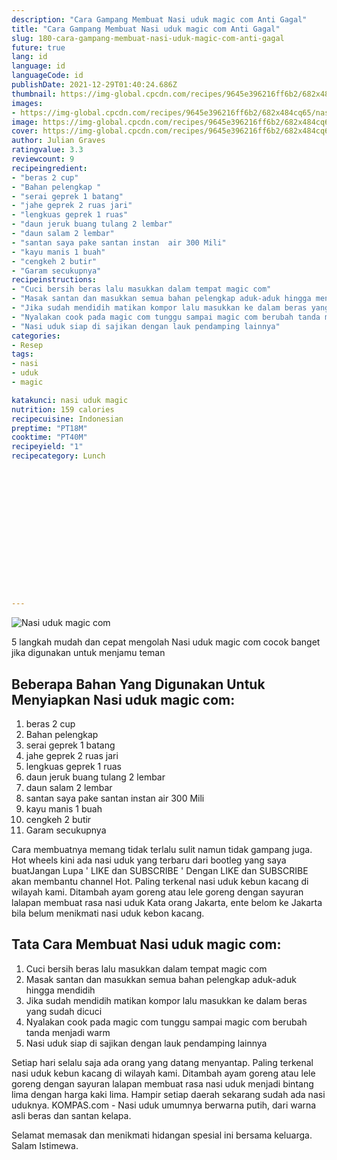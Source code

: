 ```yaml
---
description: "Cara Gampang Membuat Nasi uduk magic com Anti Gagal"
title: "Cara Gampang Membuat Nasi uduk magic com Anti Gagal"
slug: 180-cara-gampang-membuat-nasi-uduk-magic-com-anti-gagal
future: true
lang: id
language: id
languageCode: id
publishDate: 2021-12-29T01:40:24.686Z 
thumbnail: https://img-global.cpcdn.com/recipes/9645e396216ff6b2/682x484cq65/nasi-uduk-magic-com-foto-resep-utama.webp
images:
- https://img-global.cpcdn.com/recipes/9645e396216ff6b2/682x484cq65/nasi-uduk-magic-com-foto-resep-utama.webp
image: https://img-global.cpcdn.com/recipes/9645e396216ff6b2/682x484cq65/nasi-uduk-magic-com-foto-resep-utama.webp
cover: https://img-global.cpcdn.com/recipes/9645e396216ff6b2/682x484cq65/nasi-uduk-magic-com-foto-resep-utama.webp
author: Julian Graves
ratingvalue: 3.3
reviewcount: 9
recipeingredient:
- "beras 2 cup"
- "Bahan pelengkap "
- "serai geprek 1 batang"
- "jahe geprek 2 ruas jari"
- "lengkuas geprek 1 ruas"
- "daun jeruk buang tulang 2 lembar"
- "daun salam 2 lembar"
- "santan saya pake santan instan  air 300 Mili"
- "kayu manis 1 buah"
- "cengkeh 2 butir"
- "Garam secukupnya"
recipeinstructions:
- "Cuci bersih beras lalu masukkan dalam tempat magic com"
- "Masak santan dan masukkan semua bahan pelengkap aduk-aduk hingga mendidih"
- "Jika sudah mendidih matikan kompor lalu masukkan ke dalam beras yang sudah dicuci"
- "Nyalakan cook pada magic com tunggu sampai magic com berubah tanda menjadi warm"
- "Nasi uduk siap di sajikan dengan lauk pendamping lainnya"
categories:
- Resep
tags:
- nasi
- uduk
- magic

katakunci: nasi uduk magic 
nutrition: 159 calories
recipecuisine: Indonesian
preptime: "PT18M"
cooktime: "PT40M"
recipeyield: "1"
recipecategory: Lunch


     
    
    
    
    
    
    
    
    
    
    
      
    
---
```



![Nasi uduk magic com](https://img-global.cpcdn.com/recipes/9645e396216ff6b2/682x484cq65/nasi-uduk-magic-com-foto-resep-utama.webp)

5 langkah mudah dan cepat mengolah  Nasi uduk magic com cocok banget jika digunakan untuk menjamu teman

<!--inarticleads1-->

## Beberapa Bahan Yang Digunakan Untuk Menyiapkan Nasi uduk magic com:

1. beras 2 cup
1. Bahan pelengkap 
1. serai geprek 1 batang
1. jahe geprek 2 ruas jari
1. lengkuas geprek 1 ruas
1. daun jeruk buang tulang 2 lembar
1. daun salam 2 lembar
1. santan saya pake santan instan  air 300 Mili
1. kayu manis 1 buah
1. cengkeh 2 butir
1. Garam secukupnya

Cara membuatnya memang tidak terlalu sulit namun tidak gampang juga. Hot wheels kini ada nasi uduk yang terbaru dari bootleg yang saya buatJangan Lupa &#39; LIKE dan SUBSCRIBE &#39; Dengan LIKE dan SUBSCRIBE akan membantu channel Hot. Paling terkenal nasi uduk kebun kacang di wilayah kami. Ditambah ayam goreng atau lele goreng dengan sayuran lalapan membuat rasa nasi uduk Kata orang Jakarta, ente belom ke Jakarta bila belum menikmati nasi uduk kebon kacang. 

<!--inarticleads2-->

## Tata Cara Membuat Nasi uduk magic com:

1. Cuci bersih beras lalu masukkan dalam tempat magic com
1. Masak santan dan masukkan semua bahan pelengkap aduk-aduk hingga mendidih
1. Jika sudah mendidih matikan kompor lalu masukkan ke dalam beras yang sudah dicuci
1. Nyalakan cook pada magic com tunggu sampai magic com berubah tanda menjadi warm
1. Nasi uduk siap di sajikan dengan lauk pendamping lainnya


Setiap hari selalu saja ada orang yang datang menyantap. Paling terkenal nasi uduk kebun kacang di wilayah kami. Ditambah ayam goreng atau lele goreng dengan sayuran lalapan membuat rasa nasi uduk menjadi bintang lima dengan harga kaki lima. Hampir setiap daerah sekarang sudah ada nasi uduknya. KOMPAS.com - Nasi uduk umumnya berwarna putih, dari warna asli beras dan santan kelapa. 

Selamat memasak dan menikmati hidangan spesial ini bersama keluarga. Salam Istimewa.

